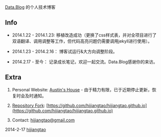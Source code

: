 [Data.Blog](http://hijiangtao.github.io) 的个人技术博客

## Info

* 2014.1.22 - 2014.1.23: 移植改造成功（更换了css样式表，并对全项目进行了双语翻译、调用调整等工作，但代码高亮问题仍需要调用jekyll进行使用）。

* 2014.1.23 - 2014.2.16： 博客试运行&大方向调整阶段。

* 2014.2.17 - 至今： 记录成长笔记，欢迎一起交流。Data.Blog感谢你的来访。

## Extra

1. Personal Website: [Austin's House](http://hijiangtao.weebly.com) - 由于精力有限，已于近期停止更新，恢复时会及时通知。

2. [Repository Fork](https://github.com/hijiangtao/hijiangtao.github.io/fork): [https://github.com/hijiangtao/hijiangtao.github.io](https://github.com/hijiangtao/hijiangtao.github.io)

3. Contact: [hijiangtao@gmail.com](mailto:hijiangtao@gmail.com)

2014-2-17
[hijiangtao](http://weibo.com/jiangtaotao)
